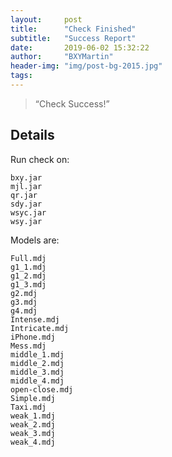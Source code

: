 ```yaml
---
layout:     post
title:      "Check Finished"
subtitle:   "Success Report"
date:       2019-06-02 15:32:22
author:     "BXYMartin"
header-img: "img/post-bg-2015.jpg"
tags:
---
```


> “Check Success!”


## Details

Run check on:

```
bxy.jar
mjl.jar
qr.jar
sdy.jar
wsyc.jar
wsy.jar
```

Models are:

```
Full.mdj
g1_1.mdj
g1_2.mdj
g1_3.mdj
g2.mdj
g3.mdj
g4.mdj
Intense.mdj
Intricate.mdj
iPhone.mdj
Mess.mdj
middle_1.mdj
middle_2.mdj
middle_3.mdj
middle_4.mdj
open-close.mdj
Simple.mdj
Taxi.mdj
weak_1.mdj
weak_2.mdj
weak_3.mdj
weak_4.mdj
```

